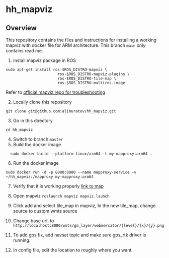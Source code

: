 # hh_mapviz

## Overview
This repository contains the files and instructions for installing a working mapviz with docker file for ARM architecture. This branch `main` only contains read me.  

1. Install mapviz package in ROS
```
sudo apt-get install ros-$ROS_DISTRO-mapviz \
                       ros-$ROS_DISTRO-mapviz-plugins \
                       ros-$ROS_DISTRO-tile-map \
                       ros-$ROS_DISTRO-multires-image
```

Refer to [official mapviz repo for troubleshooting](https://swri-robotics.github.io/mapviz/)

2. Locally clone this repository
```
git clone git@github.com:alimuratov/hh_mapviz.git
```
3. Go in this directory
```
cd hh_mapviz
```
4. Switch to branch `master`
5. Build the docker image
```
  sudo docker build --platform linux/arm64 -t my-mapproxy:arm64 .
```
6. Run the docker image
```
sudo docker run -d -p 8080:8080 --name mapproxy-service -v ~/hh_mapviz:/mapproxy my-mapproxy:arm64
```
7. Verify that it is working properly
    [link to map](http://127.0.0.1:8080/demo/)

8. Open mapviz
``` roslaunch mapviz mapviz.launch ```
9. Click add and select tile_map in mapviz, In the new tile_map, change source to custom wmts source
10. Change base url: to `http://localhost:8080/wmts/gm_layer/webmercator/{level}/{x}/{y}.png`
11. To add gps fix, add navsat topic and make sure gps_rtk driver is running.
12. In config file, edit the location to roughly where you want.


